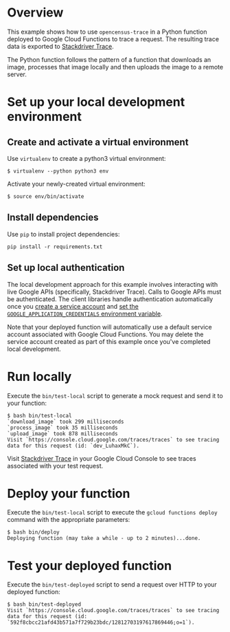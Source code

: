 # Overview
This example shows how to use `opencensus-trace` in a Python function deployed
to Google Cloud Functions to trace a request. The resulting trace data is
exported to [Stackdriver Trace](https://cloud.google.com/trace/).

The Python function follows the pattern of a function that downloads an image,
processes that image locally and then uploads the image to a remote server.

# Set up your local development environment

## Create and activate a virtual environment
Use `virtualenv` to create a python3 virtual environment:
```console
$ virtualenv --python python3 env
```

Activate your newly-created virtual environment:
```console
$ source env/bin/activate
```

## Install dependencies
Use `pip` to install project dependencies:
```console
pip install -r requirements.txt
```

## Set up local authentication
The local development approach for this example involves interacting with live
Google APIs (specifically, Stackdriver Trace). Calls to Google APIs must be
authenticated. The client libraries handle authentication automatically once
you [create a service account](https://cloud.google.com/docs/authentication/getting-started#creating_a_service_account)
and [set the `GOOGLE_APPLICATION_CREDENTIALS` environment variable](https://cloud.google.com/docs/authentication/getting-started).

Note that your deployed function will automatically use a default service
account associated with Google Cloud Functions. You may delete the service
account created as part of this example once you've completed local development.

# Run locally
Execute the `bin/test-local` script to generate a mock request and send it to
your function:

```console
$ bash bin/test-local
`download_image` took 299 milliseconds
`process_image` took 35 milliseconds
`upload_image` took 878 milliseconds
Visit `https://console.cloud.google.com/traces/traces` to see tracing data for this request (id: `dev_LuhaxMkC`).
```

Visit [Stackdriver Trace](https://console.cloud.google.com/traces/traces) in
your Google Cloud Console to see traces associated with your test request.

# Deploy your function
Execute the `bin/test-local` script to execute the `gcloud functions deploy`
command with the appropriate parameters:

```console
$ bash bin/deploy
Deploying function (may take a while - up to 2 minutes)...done.
```

# Test your deployed function
Execute the `bin/test-deployed` script to send a request over HTTP to your
deployed function:

```console
$ bash bin/test-deployed
Visit `https://console.cloud.google.com/traces/traces` to see tracing data for this request (id: `592f8cbcc21afd43b571a7f729b23bdc/12812703197617869446;o=1`).
```
